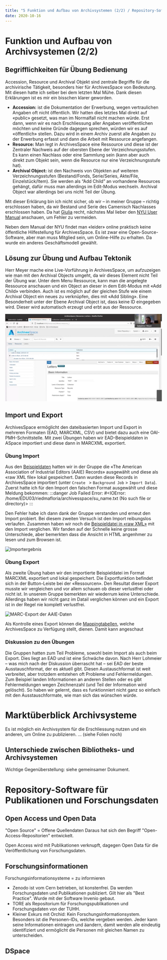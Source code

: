 ```yaml
---
title: "5 Funktion und Aufbau von Archivsystemen (2/2) / Repository-Software für Publikationen und Forschungsdaten "
date: 2020-10-16
---
```


# Funktion und Aufbau von Archivsystemen (2/2)
## Begrifflichkeiten für Übung Bedienung
Accession, Resource und Archival Objekt sind zentrale Begriffe für die archivirische Tätigkeit, besonders hier für ArchivesSpace von Bedeutung. Mit diesen hatte ich selber bei dem letzten Mal Mühe. Dank diesen Erklärungen ist es mir ein bisschen klarer geworden.

* **Accession:** ist die Dokumentation der Erwerbung, wegen vertraulichen Angaben oft nicht öffentlich. Wir hatten dies letztes Mal direkt auf «public» gesetzt, was man im Normalfall nicht machen würde. Erst dann, wenn wir es nach Erschliessung aller Angaben veröffentlichen möchten und keine Gründe dagegen sprechen, würden wir es auf «öffentlich» stellen. Dazu wird in einem Archiv zuerst alle Angaben zu der Erwerbung erfasst und dann die Arbeit mit Ressource angefangen.
* **Resource:** Man legt in ArchivesSpace eine Ressource und diese ist der Zentraler Nachweis auf der obersten Ebene der Verzeichnungsstufen. Es kann einen Nachlass oder eine Sammlung sein (kann aber auch direkt zum Objekt sein, wenn die Resource nur eine Verzeichnungsstufe hat).
* **Archival Object:** ist den Nachweis von Objekten auf weiteren Verzeichnungsstufen (Bestand/Fonds, Serie/Series, Akte/File, Einzelstück/Item). Sie werden als “Add Child” an vorhandene Resources gehängt, dafür muss man allerdings im Edit-Modus wechseln. Archival Object war allerdings bei uns nicht Teil der Übung.

Mit dieser Erklärung bin ich nicht sicher, ob wir – in meiner Gruppe – richtig erschlossen haben, da wir Bestand und Serie des Camenisch Nachlasses erschlossen haben. Da hat [Giulia](https://damicogiulia.github.io/BAIN-Blog/2020/10/17/tag4.html) recht, nächstes Mal lieber den [NYU User Manual](https://docs.google.com/document/d/11kWxbFTazB6q5fDNBWDHJxMf3wdVsp8cd7HzjEhE-ao/edit#heading=h.nscr859g1snm) anschauen, um Fehler zu vermeiden. 

Neben dem Manual der NYU findet man «leider» online praktisch keine öffentliche Hilfestellung für ArchivesSpace. Es ist zwar eine Open-Source-Software, aber man muss Mitglied sein, um Online-Hilfe zu erhalten. Da wurde ein anderes Geschäftsmodell gewählt. 

## Lösung zur Übung und Aufbau Tektonik
Herr Meyer mache eine Live-Vorführung in ArchivesSpace, um aufzuzeigen wie man mit den Archival Objects umgeht, da wir dieses Element nicht Teil der Übung war. Unter dem Menu Ressource, kann man die angelegte Ressource anschauen und ein Object an dieser in dem Edit-Modus mit «Add Child» verbinden. Auch ist es möglich auf der gleichen Stufe wie einem Archival Object ein neues zu verknüpfen, dies mit «Add Sibling». Eine Besonderheit unter der Ebene Archival Object ist, dass keine ID eingegeben wird. Dieser wird automatisch erzeugt und erbt aus der Ressource.

![Live-Vorführung Tektonik](https://github.com/sakura-72/my-bain-blog/blob/master/images/aspace_tektonik.png)

## Import und Export
ArchivesSpace ermöglicht den dateibasierten Import und Export in mehreren Formaten (EAD, MARCXML, CSV) und bietet dazu auch eine OAI-PMH-Schnittstelle. Mit zwei Übungen haben wir EAD-Beispieldaten in ASpace importiert und diese dann in MARCXML exportiert.

### Übung Import
Aus den [Beispieldaten](https://eadiva.com/2/sample-ead2002-files/) hatten wir in der Gruppe die «The American Association of Industrial Editors (AAIE) Records» ausgewählt und diese als «raw XML file» lokal gespeichert. Dann wurden diese Records in ArchivesSpace importiert (unter `Create ` > `Background Job` > `Import Data`). Zuerst hatte ich für den Import den falschen Format ausgewählt und diese Meldung bekommen:
:::danger
Job Failed 
Error: #&lt;IOError: /home/EDU03/riedmafloria/archivesspace/su_name.txt (No such file or directory)&gt;
:::

Den Fehler habe ich dann dank der Gruppe verstanden und erneut den Import probiert. Bei diesem zweiten Versuch ist den Import reibungslos verlaufen. Zusammen haben wir noch die [Beispieldatei in «raw XML»](https://eadiva.com/2/sampleEAD/syr-aaie.xml) mit den Import verglichen. Wir fanden auf der Schnelle keine grosse Unterschiede, aber bemerkten dass die Ansicht in HTML angenhmer zu lesen und zum Browsen ist.

![Importergebnis](https://sakura-72.github.io/my-bain-blog/images/aspace_aaie.png)

### Übung Export
Als zweite Übung haben wir den importierte Beispieldatei im Format MARCXML exportiert und lokal gespeichert. Die Exportfunktion befindet sich in der Button-Leiste bei der «Ressourcen». Den Resultat dieser Export musste wir vergleichen und vor allem schauen ob dieser verlustfrei oder nicht ist. In unserem Gruppe bemerkten wir wiederrum keine Unterschiede. Allerdings haben wir nicht ganz im Datail verglichen können und ein Export ist in der Regel nie komplett verlustfrei. 

![MARC-Export der AAIE-Daten](https://sakura-72.github.io/my-bain-blog/images/aspace_aaie_marc.png)

Als Kontrolle eines Export können die [Mappingtabellen](<https://archivesspace.org/using-archivesspace/migration-tools-and-data-mapping>), welche ArchivesSpace zu Verfügung stellt, dienen. Damit kann angeschaut 

### Diskussion zu den Übungen
Die Gruppen hatten zum Teil Probleme, sowohl beim Import als auch beim Export. Dies liegt an EAD und ist eine Schwäche davon. Nach Herr Lohmeier – was mich nach der Diskussion überrascht hat – sei EAD der beste Ausstauschformat, der es aktuell gibt. Diesen Austauschformat ist weit verbreitet, aber trotzdem entstehen oft Probleme und Fehlermeldungen. Zum Beispiel landen Informationen an anderen Stellen oder es gibt Fehlermeldungen wegen Zeichnenzahl (und Teil der Information wird gelöscht). So haben wir gelernt, dass es funktionniert nicht ganz so einfach mit den Ausstauschformate, wie man sich das wünschen würde.


# Marktüberblick Archivsysteme
Es ist möglich ein Archivsystem für die Erschliessung nutzen und ein anderen, um Online zu publizieren.
... (siehe Folien noch)

## Unterschiede zwischen Bibliotheks- und Archivsystemen
Wichtige Gegenüberstellung: siehe gemeinsamer Dokument.


# Repository-Software für Publikationen und Forschungsdaten


## Open Access und Open Data 
  "Open Source" = Offene Quellendaten
  Daraus hat sich den Begriff "Open-Access-Repositorien" entwickelt.
  
  Open Access wird mit Publikationen verknupft, dagegen Open Data für die Veröffentlichung von Forschungsdaten.

## Forschungsinformationen
Forschungsinformationsysteme = zu informieren

* Zenodo ist vom Cern betrieben, ist konstenfrei. Da werden Forschungsdaten und Publikationen publiziert. Gilt hier als "Best Practice". Wurde mit der Software Invenio gebaut.
* TORE als Repositorium für Forschungspublikationen und Forschungsdaten von der TUHH.
* Kleiner Exkurs mit Orchid: Kein Forschungsinformationsystem. Besonders ist die Personen-IDs, welche vergeben werden. Jeder kann seine Informationen eintragen und äandern, damit werden alle eindeutig identifiziert und ermöglicht die Personen mit gleichen Namen zu unterscheiden.

## DSpace




